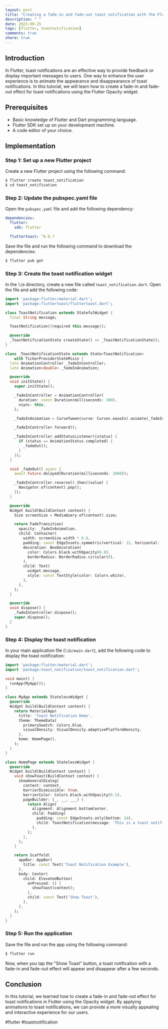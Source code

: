 ```yaml
---
layout: post
title: "Creating a fade-in and fade-out toast notification with the Flutter Opacity widget"
description: " "
date: 2023-09-25
tags: [flutter, toastnotification]
comments: true
share: true
---
```


## Introduction
In Flutter, toast notifications are an effective way to provide feedback or display important messages to users. One way to enhance the user experience is to animate the appearance and disappearance of toast notifications. In this tutorial, we will learn how to create a fade-in and fade-out effect for toast notifications using the Flutter Opacity widget.

## Prerequisites
- Basic knowledge of Flutter and Dart programming language.
- Flutter SDK set up on your development machine.
- A code editor of your choice.

## Implementation

### Step 1: Set up a new Flutter project
Create a new Flutter project using the following command:

```bash
$ flutter create toast_notification
$ cd toast_notification
```

### Step 2: Update the pubspec.yaml file
Open the `pubspec.yaml` file and add the following dependency:

```yaml
dependencies:
  flutter:
    sdk: flutter

  fluttertoast: ^8.0.7
```

Save the file and run the following command to download the dependencies:

```bash
$ flutter pub get
```

### Step 3: Create the toast notification widget
In the `lib` directory, create a new file called `toast_notification.dart`. Open the file and add the following code:

```dart
import 'package:flutter/material.dart';
import 'package:fluttertoast/fluttertoast.dart';

class ToastNotification extends StatefulWidget {
  final String message;

  ToastNotification({required this.message});

  @override
  _ToastNotificationState createState() => _ToastNotificationState();
}

class _ToastNotificationState extends State<ToastNotification>
    with TickerProviderStateMixin {
  late AnimationController _fadeInController;
  late Animation<double> _fadeInAnimation;

  @override
  void initState() {
    super.initState();

    _fadeInController = AnimationController(
      duration: const Duration(milliseconds: 300),
      vsync: this,
    );

    _fadeInAnimation = CurveTween(curve: Curves.easeIn).animate(_fadeInController);

    _fadeInController.forward();

    _fadeInController.addStatusListener((status) {
      if (status == AnimationStatus.completed) {
        _fadeOut();
      }
    });
  }

  void _fadeOut() async {
    await Future.delayed(Duration(milliseconds: 2000));

    _fadeInController.reverse().then((value) {
      Navigator.of(context).pop();
    });
  }

  @override
  Widget build(BuildContext context) {
    Size screenSize = MediaQuery.of(context).size;

    return FadeTransition(
      opacity: _fadeInAnimation,
      child: Container(
        width: screenSize.width * 0.8,
        padding: const EdgeInsets.symmetric(vertical: 12, horizontal: 16),
        decoration: BoxDecoration(
          color: Colors.black.withOpacity(0.8),
          borderRadius: BorderRadius.circular(8),
        ),
        child: Text(
          widget.message,
          style: const TextStyle(color: Colors.white),
        ),
      ),
    );
  }

  @override
  void dispose() {
    _fadeInController.dispose();
    super.dispose();
  }
}
```

### Step 4: Display the toast notification
In your main application file (`lib/main.dart`), add the following code to display the toast notification:

```dart
import 'package:flutter/material.dart';
import 'package:toast_notification/toast_notification.dart';

void main() {
  runApp(MyApp());
}

class MyApp extends StatelessWidget {
  @override
  Widget build(BuildContext context) {
    return MaterialApp(
      title: 'Toast Notification Demo',
      theme: ThemeData(
        primarySwatch: Colors.blue,
        visualDensity: VisualDensity.adaptivePlatformDensity,
      ),
      home: HomePage(),
    );
  }
}

class HomePage extends StatelessWidget {
  @override
  Widget build(BuildContext context) {
    void showToast(BuildContext context) {
      showGeneralDialog(
        context: context,
        barrierDismissible: true,
        barrierColor: Colors.black.withOpacity(0.5),
        pageBuilder: (_, __, ___) {
          return Align(
            alignment: Alignment.bottomCenter,
            child: Padding(
              padding: const EdgeInsets.only(bottom: 24),
              child: ToastNotification(message: 'This is a toast notification'),
            ),
          );
        },
      );
    }

    return Scaffold(
      appBar: AppBar(
        title: const Text('Toast Notification Example'),
      ),
      body: Center(
        child: ElevatedButton(
          onPressed: () {
            showToast(context);
          },
          child: const Text('Show Toast'),
        ),
      ),
    );
  }
}
```

### Step 5: Run the application
Save the file and run the app using the following command:

```bash
$ flutter run
```

Now, when you tap the "Show Toast" button, a toast notification with a fade-in and fade-out effect will appear and disappear after a few seconds.

## Conclusion
In this tutorial, we learned how to create a fade-in and fade-out effect for toast notifications in Flutter using the Opacity widget. By applying animations to toast notifications, we can provide a more visually appealing and interactive experience for our users.

#flutter #toastnotification